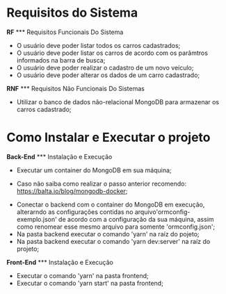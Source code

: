 # Requisitos do Sistema

**RF** *** Requisitos Funcionais Do Sistema

 - O usuário deve poder listar todos os carros cadastrados;
 - O usuário deve poder listar os carros de acordo com os parâmtros informados na barra de busca;
 - O usuário deve poder realizar o cadastro de um novo veículo;
 - O usuário deve poder alterar os dados de um carro cadastrado;

**RNF** *** Requisitos Não Funcionais Do Sistemas

 - Utilizar o banco de dados não-relacional MongoDB para armazenar os carros cadastrado;

# Como Instalar e Executar o projeto

**Back-End** *** Instalação e Execução

 - Executar um container do MongoDB em sua máquina;
 * Caso não saiba como realizar o passo anterior recomendo: https://balta.io/blog/mongodb-docker;
 - Conectar o backend com o container do MongoDB em execução, alterarndo as configurações contidas no arquivo'ormconfig-exemplo.json' de acordo com a configuração da sua máquina, assim como renomear esse mesmo arquivo para somente 'ormconfig.json';
 - Na pasta backend executar o comando 'yarn' na raíz do pojeto;
 - Na pasta backend executar o comando 'yarn dev:server' na raíz do projeto;

**Front-End** *** Instalação e Execução

 - Executar o comando 'yarn' na pasta frontend;
 - Executar o comando 'yarn start' na pasta frontend;
